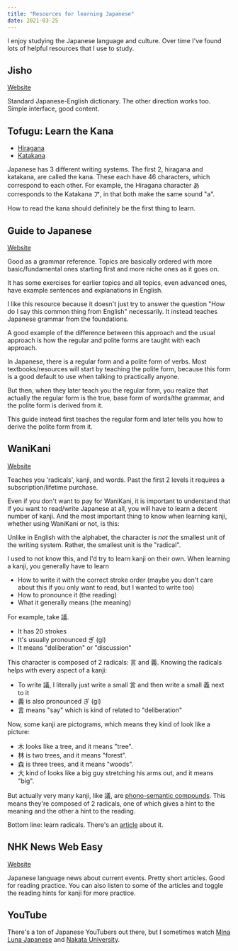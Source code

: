 ```yaml
---
title: "Resources for learning Japanese"
date: 2021-03-25
---
```


I enjoy studying the Japanese language and culture. Over time I've found lots of
helpful resources that I use to study.

## Jisho

[Website](https://jisho.org)

Standard Japanese-English dictionary. The other direction works too. Simple
interface, good content.

## Tofugu: Learn the Kana

- [Hiragana](https://www.tofugu.com/japanese/learn-hiragana/)
- [Katakana](https://www.tofugu.com/japanese/learn-katakana/)

Japanese has 3 different writing systems. The first 2, hiragana and katakana,
are called the kana. These each have 46 characters, which correspond to each
other. For example, the Hiragana character あ corresponds to the Katakana ア, in
that both make the same sound "a".

How to read the kana should definitely be the first thing to learn.

## Guide to Japanese

[Website](http://www.guidetojapanese.org/learn/grammar/)

Good as a grammar reference. Topics are basically ordered with more
basic/fundamental ones starting first and more niche ones as it goes on.

It has some exercises for earlier topics and all topics, even advanced ones,
have example sentences and explanations in English.

I like this resource because it doesn't just try to answer the question "How do
I say this common thing from English" necessarily. It instead teaches Japanese
grammar from the foundations.

A good example of the difference between this approach and the usual approach is
how the regular and polite forms are taught with each approach.

In Japanese, there is a regular form and a polite form of verbs. Most
textbooks/resources will start by teaching the polite form, because this form is
a good default to use when talking to practically anyone.

But then, when they later teach you the regular form, you realize that actually
the regular form is the true, base form of words/the grammar, and the polite
form is derived from it.

This guide instead first teaches the regular form and later tells you how to
derive the polite form from it.

## WaniKani

[Website](https://www.wanikani.com/)

Teaches you 'radicals', kanji, and words. Past the first 2 levels it requires a
subscription/lifetime purchase.

Even if you don't want to pay for WaniKani, it is important to understand that
if you want to read/write Japanese at all, you will have to learn a decent
number of kanji. And the most important thing to know when learning kanji,
whether using WaniKani or not, is this:

Unlike in English with the alphabet, the character is _not_ the smallest unit
of the writing system. Rather, the smallest unit is the "radical".

I used to not know this, and I'd try to learn kanji on their own. When
learning a kanji, you generally have to learn

- How to write it with the correct stroke order (maybe you don't care about this
  if you only want to read, but I wanted to write too)
- How to pronounce it (the reading)
- What it generally means (the meaning)

For example, take 議.

- It has 20 strokes
- It's usually pronounced ぎ (gi)
- It means "deliberation" or "discussion"

This character is composed of 2 radicals: 言 and 義. Knowing the radicals
helps with every aspect of a kanji:

- To write 議, I literally just write a small 言 and then write a small 義 next
  to it
- 義 is also pronounced ぎ (gi)
- 言 means "say" which is kind of related to "deliberation"

Now, some kanji are pictograms, which means they kind of look like a picture:

- 木 looks like a tree, and it means "tree".
- 林 is two trees, and it means "forest".
- 森 is three trees, and it means "woods".
- 大 kind of looks like a big guy stretching his arms out, and it means "big".

But actually very many kanji, like 議, are [phono-semantic
compounds][phono-semantic]. This means they're composed of 2 radicals, one of
which gives a hint to the meaning and the other a hint to the reading.

Bottom line: learn radicals. There's an [article][kanji-mistakes] about it.

## NHK News Web Easy

[Website](https://www3.nhk.or.jp/news/easy/)

Japanese language news about current events. Pretty short articles. Good for
reading practice. You can also listen to some of the articles and toggle the
reading hints for kanji for more practice.

## YouTube

There's a ton of Japanese YouTubers out there, but I sometimes watch [Mina Luna
Japanese][mina-luna] and [Nakata University][nakata].

[phono-semantic]: https://en.wikipedia.org/wiki/Chinese_character_classification#Phono-semantic_compound_characters
[kanji-mistakes]: https://www.tofugu.com/japanese/kanji-learning-mistakes/
[mina-luna]: https://www.youtube.com/channel/UC_v5Jim-sJaHzlINEZrxuEg
[nakata]: https://www.youtube.com/channel/UCFo4kqllbcQ4nV83WCyraiw
